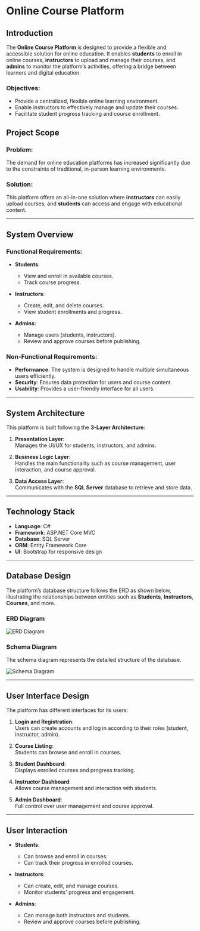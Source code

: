 
# Online Course Platform

## Introduction
The **Online Course Platform** is designed to provide a flexible and accessible solution for online education. It enables **students** to enroll in online courses, **instructors** to upload and manage their courses, and **admins** to monitor the platform’s activities, offering a bridge between learners and digital education.

### Objectives:
- Provide a centralized, flexible online learning environment.
- Enable instructors to effectively manage and update their courses.
- Facilitate student progress tracking and course enrollment.

## Project Scope
### Problem:
The demand for online education platforms has increased significantly due to the constraints of traditional, in-person learning environments.

### Solution:
This platform offers an all-in-one solution where **instructors** can easily upload courses, and **students** can access and engage with educational content.

---

## System Overview

### Functional Requirements:
- **Students**:  
  - View and enroll in available courses.
  - Track course progress.
  
- **Instructors**:  
  - Create, edit, and delete courses.
  - View student enrollments and progress.
  
- **Admins**:  
  - Manage users (students, instructors).
  - Review and approve courses before publishing.

### Non-Functional Requirements:
- **Performance**: The system is designed to handle multiple simultaneous users efficiently.
- **Security**: Ensures data protection for users and course content.
- **Usability**: Provides a user-friendly interface for all users.

---

## System Architecture
This platform is built following the **3-Layer Architecture**:

1. **Presentation Layer**:  
   Manages the UI/UX for students, instructors, and admins.
   
2. **Business Logic Layer**:  
   Handles the main functionality such as course management, user interaction, and course approval.
   
3. **Data Access Layer**:  
   Communicates with the **SQL Server** database to retrieve and store data.

---

## Technology Stack
- **Language**: C#
- **Framework**: ASP.NET Core MVC
- **Database**: SQL Server
- **ORM**: Entity Framework Core
- **UI**: Bootstrap for responsive design

---

## Database Design
The platform’s database structure follows the ERD as shown below, illustrating the relationships between entities such as **Students**, **Instructors**, **Courses**, and more.

### ERD Diagram
![ERD Diagram](Resources/image/Capture.PNG)

### Schema Diagram
The schema diagram represents the detailed structure of the database.

![Schema Diagram](Resources/image/Database.PNG)

---

## User Interface Design
The platform has different interfaces for its users:

1. **Login and Registration**:  
   Users can create accounts and log in according to their roles (student, instructor, admin).
   
2. **Course Listing**:  
   Students can browse and enroll in courses.
   
3. **Student Dashboard**:  
   Displays enrolled courses and progress tracking.
   
4. **Instructor Dashboard**:  
   Allows course management and interaction with students.
   
5. **Admin Dashboard**:  
   Full control over user management and course approval.

---

## User Interaction
- **Students**:  
  - Can browse and enroll in courses.
  - Can track their progress in enrolled courses.
  
- **Instructors**:  
  - Can create, edit, and manage courses.
  - Monitor students' progress and engagement.
  
- **Admins**:  
  - Can manage both instructors and students.
  - Review and approve courses before publishing.

